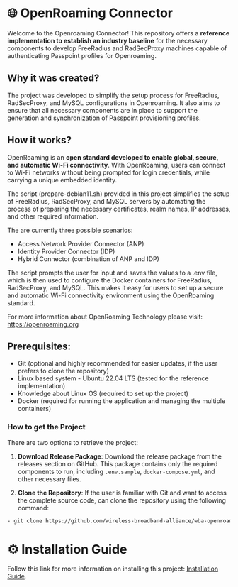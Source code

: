 # 🌐︎ OpenRoaming Connector

Welcome to the Openroaming Connector! This repository offers a **reference implementation to establish an industry baseline** for the necessary components to develop FreeRadius and RadSecProxy machines capable of authenticating Passpoint profiles for Openroaming.

## Why it was created?

The project was developed to simplify the setup process for FreeRadius, RadSecProxy, and MySQL configurations in Openroaming. It also aims to ensure that all necessary components are in place to support the generation and synchronization of Passpoint provisioning profiles.

## How it works?

OpenRoaming is an **open standard developed to enable global, secure, and automatic Wi-Fi connectivity**. With OpenRoaming, users can connect to Wi-Fi networks without being prompted for login credentials, while carrying a unique embedded identity.

The script (prepare-debian11.sh) provided in this project simplifies the setup of FreeRadius, RadSecProxy, and MySQL servers by automating the process of preparing the necessary certificates, realm names, IP addresses, and other required information.

The are currently three possible scenarios:
- Access Network Provider Connector (ANP)
- Identity Provider Connector (IDP)
- Hybrid Connector (combination of ANP and IDP)

The script prompts the user for input and saves the values to a .env file, which is then used to configure the Docker containers for FreeRadius, RadSecProxy, and MySQL. This makes it easy for users to set up a secure and
automatic Wi-Fi connectivity environment using the OpenRoaming standard.

For more information about OpenRoaming Technology please visit: https://openroaming.org

## Prerequisites:
- Git (optional and highly recommended for easier updates, if the user prefers to clone the repository)
- Linux based system - Ubuntu 22.04 LTS (tested for the reference implementation)
- Knowledge about Linux OS (required to set up the project)
- Docker (required for running the application and managing the multiple containers)

### How to get the Project

There are two options to retrieve the project:

1. **Download Release Package**: Download the release package from the releases section on GitHub. This package contains
   only the required components to run,
   including `.env.sample`, `docker-compose.yml`, and other necessary files.


2. **Clone the Repository**: If the user is familiar with Git and want to access the complete source code, can clone the
   repository using the following command:

```bash
- git clone https://github.com/wireless-broadband-alliance/wba-openroaming-connector.git
```

# ⚙️ Installation Guide

Follow this link for more information on installing this project: [Installation Guide](INSTALATION.md).

